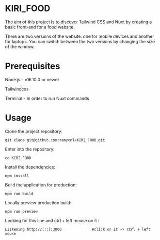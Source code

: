 # KIRI_FOOD
The aim of this project is to discover Tailwind CSS and Nuxt by creating a basic front-end for a food website.

There are two versions of the website: one for mobile devices and another for laptops. You can switch between the two versions by changing the size of the window.

# Prerequisites
Node.js - v16.10.0 or newer

Tailwindcss

Terminal - In order to run Nuxt commands

# Usage
Clone the project repository:

    git clone git@github.com:remycnl/KIRI_FOOD.git
    
Enter into the repository:

    cd KIRI_FOOD
    
Install the dependencies:

    npm install
    
Build the application for production:

    npm run build
    
Locally preview production build:

    npm run preview

Looking for this line and ctrl + left mouse on it :

    Listening http://[::]:3000              #click on it -> ctrl + left mouse
